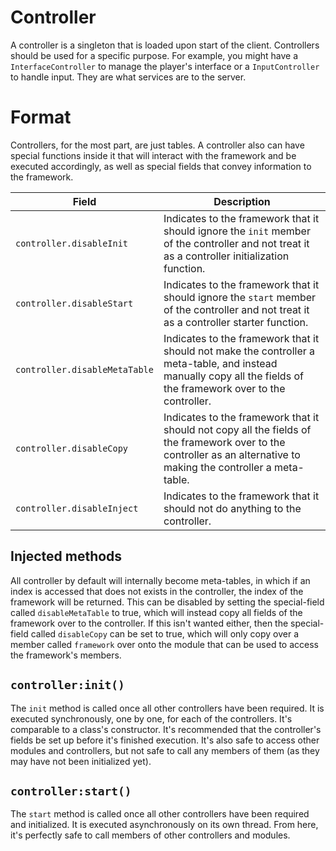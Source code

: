 # Controller
A controller is a singleton that is loaded upon start of the client. Controllers should be used for a specific purpose. For example, you might have a `InterfaceController` to manage the player's interface or a `InputController` to handle input. They are what services are to the server.

# Format
Controllers, for the most part, are just tables. A controller also can have special functions inside it that will interact with the framework and be executed accordingly, as well as special fields that convey information to the framework.

| Field | Description |
| ----- | ----------- |
| `controller.disableInit` | Indicates to the framework that it should ignore the `init` member of the controller and not treat it as a controller initialization function. |
| `controller.disableStart` | Indicates to the framework that it should ignore the `start` member of the controller and not treat it as a controller starter function. |
| `controller.disableMetaTable` | Indicates to the framework that it should not make the controller a meta-table, and instead manually copy all the fields of the framework over to the controller. |
| `controller.disableCopy` | Indicates to the framework that it should not copy all the fields of the framework over to the controller as an alternative to making the controller a meta-table. |
| `controller.disableInject` | Indicates to the framework that it should not do anything to the controller. |

## Injected methods
All controller by default will internally become meta-tables, in which if an index is accessed that does not exists in the controller, the index of the framework will be returned. This can be disabled by setting the special-field called `disableMetaTable` to true, which will instead copy all fields of the framework over to the controller. If this isn't wanted either, then the special-field called `disableCopy` can be set to true, which will only copy over a member called `framework` over onto the module that can be used to access the framework's members.

## `controller:init()`
The `init` method is called once all other controllers have been required. It is executed synchronously, one by one, for each of the controllers. It's comparable to a class's constructor. It's recommended that the controller's fields be set up before it's finished execution. It's also safe to access other modules and controllers, but not safe to call any members of them (as they may have not been initialized yet).

## `controller:start()`
The `start` method is called once all other controllers have been required and initialized. It is executed asynchronously on its own thread. From here, it's perfectly safe to call members of other controllers and modules. 